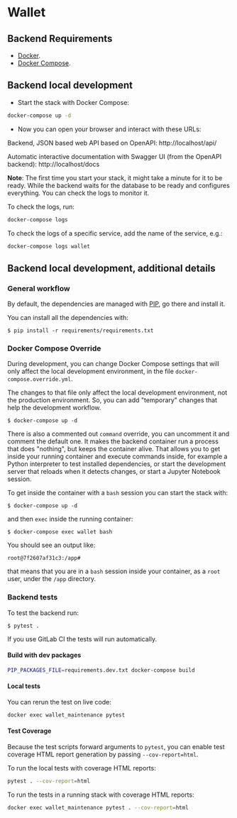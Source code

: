 # Wallet

## Backend Requirements

* [Docker](https://www.docker.com/).
* [Docker Compose](https://docs.docker.com/compose/install/).


## Backend local development

* Start the stack with Docker Compose:

```bash
docker-compose up -d
```

* Now you can open your browser and interact with these URLs:


Backend, JSON based web API based on OpenAPI: http://localhost/api/

Automatic interactive documentation with Swagger UI (from the OpenAPI backend): http://localhost/docs

**Note**: The first time you start your stack, it might take a minute for it to be ready. While the backend waits for the database to be ready and configures everything. You can check the logs to monitor it.

To check the logs, run:

```bash
docker-compose logs
```

To check the logs of a specific service, add the name of the service, e.g.:

```bash
docker-compose logs wallet
```

## Backend local development, additional details

### General workflow

By default, the dependencies are managed with [PIP](https://pip.pypa.io/en/stable/installing/), go there and install it.

You can install all the dependencies with:

```console
$ pip install -r requirements/requirements.txt
```

### Docker Compose Override

During development, you can change Docker Compose settings that will only affect the local development environment, in the file `docker-compose.override.yml`.

The changes to that file only affect the local development environment, not the production environment. So, you can add "temporary" changes that help the development workflow.


```console
$ docker-compose up -d
```

There is also a commented out `command` override, you can uncomment it and comment the default one. It makes the backend container run a process that does "nothing", but keeps the container alive. That allows you to get inside your running container and execute commands inside, for example a Python interpreter to test installed dependencies, or start the development server that reloads when it detects changes, or start a Jupyter Notebook session.

To get inside the container with a `bash` session you can start the stack with:

```console
$ docker-compose up -d
```

and then `exec` inside the running container:

```console
$ docker-compose exec wallet bash
```

You should see an output like:

```console
root@7f2607af31c3:/app#
```

that means that you are in a `bash` session inside your container, as a `root` user, under the `/app` directory.

### Backend tests

To test the backend run:

```console
$ pytest .
```

If you use GitLab CI the tests will run automatically.

#### Build with dev packages

```Bash
PIP_PACKAGES_FILE=requirements.dev.txt docker-compose build
```

#### Local tests

You can rerun the test on live code:

```Bash
docker exec wallet_maintenance pytest
```

#### Test Coverage

Because the test scripts forward arguments to `pytest`, you can enable test coverage HTML report generation by passing `--cov-report=html`.

To run the local tests with coverage HTML reports:

```Bash
pytest . --cov-report=html
```

To run the tests in a running stack with coverage HTML reports:

```bash
docker exec wallet_maintenance pytest . --cov-report=html
```

